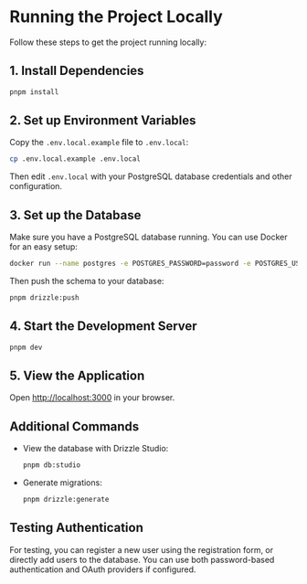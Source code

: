 # Running the Project Locally

Follow these steps to get the project running locally:

## 1. Install Dependencies

```bash
pnpm install
```

## 2. Set up Environment Variables

Copy the `.env.local.example` file to `.env.local`:

```bash
cp .env.local.example .env.local
```

Then edit `.env.local` with your PostgreSQL database credentials and other configuration.

## 3. Set up the Database

Make sure you have a PostgreSQL database running. You can use Docker for an easy setup:

```bash
docker run --name postgres -e POSTGRES_PASSWORD=password -e POSTGRES_USER=postgres -e POSTGRES_DB=nextjs_app -p 5432:5432 -d postgres
```

Then push the schema to your database:

```bash
pnpm drizzle:push
```

## 4. Start the Development Server

```bash
pnpm dev
```

## 5. View the Application

Open [http://localhost:3000](http://localhost:3000) in your browser.

## Additional Commands

- View the database with Drizzle Studio:

  ```bash
  pnpm db:studio
  ```

- Generate migrations:
  ```bash
  pnpm drizzle:generate
  ```

## Testing Authentication

For testing, you can register a new user using the registration form, or directly add users to the database. You can use both password-based authentication and OAuth providers if configured.
